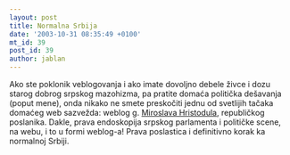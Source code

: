 ```yaml
---
layout: post
title: Normalna Srbija
date: '2003-10-31 08:35:49 +0100'
mt_id: 39
post_id: 39
author: jablan
---
```

Ako ste poklonik veblogovanja i ako imate dovoljno debele živce i dozu starog dobrog srpskog mazohizma, pa pratite domaća politička dešavanja (poput mene), onda nikako ne smete preskočiti jednu od svetlijih tačaka domaćeg web sazvežda: weblog g. [Miroslava Hristodula](http://www.ins.org.yu/hristodulo/), republičkog poslanika. Dakle, prava endoskopija srpskog parlamenta i političke scene, na webu, i to u formi weblog-a! Prava poslastica i definitivno korak ka normalnoj Srbiji.

